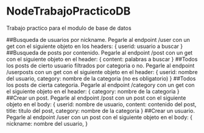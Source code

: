 # NodeTrabajoPracticoDB
Trabajo practico para el modulo de base de datos


##Busqueda de usuarios por nickname.
  Pegarle al endpoint /user con un get con el siguiente objeto en los headers:
    {
      userid: usuario a buscar
    }
##Busqueda de posts por contenido.
  Pegarle al endpoint /post con un get con el siguiente objeto en el header:
    {
      content: palabras a buscar
    }
##Todos los posts de cierto usuario filtrados por categoria o no.
  Pegarle al endpoint /userposts con un get con el siguiente objeto en el header:
    {
      userid: nombre del usuario,
      category: nombre de la categoria (no es obligatorio)
    }
##Todos los posts de cierta categoria.
  Pegarle al endpoint /category con un get con el siguiente objeto en el header:
    {
      category: nombre de la categoria
    }
##Crear un post.
  Pegarle al endpoint /post con un post con el siguiente objeto en el body:
    {
      userid: nombre de usuario,
      content: contenido del post,
      title: titulo del post,
      category: nombre de la categoria
    }
##Crear un usuario.
  Pegarle al endpoint /user con un post con el siguiente objeto en el body:
  {
    nickname: nombre del usuario,
  }

